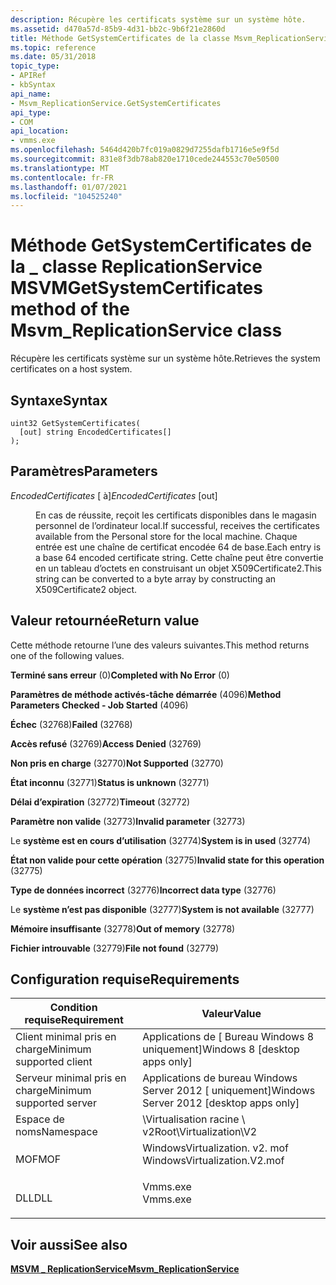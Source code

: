 ```yaml
---
description: Récupère les certificats système sur un système hôte.
ms.assetid: d470a57d-85b9-4d31-bb2c-9b6f21e2860d
title: Méthode GetSystemCertificates de la classe Msvm_ReplicationService
ms.topic: reference
ms.date: 05/31/2018
topic_type:
- APIRef
- kbSyntax
api_name:
- Msvm_ReplicationService.GetSystemCertificates
api_type:
- COM
api_location:
- vmms.exe
ms.openlocfilehash: 5464d420b7fc019a0829d7255dafb1716e5e9f5d
ms.sourcegitcommit: 831e8f3db78ab820e1710cede244553c70e50500
ms.translationtype: MT
ms.contentlocale: fr-FR
ms.lasthandoff: 01/07/2021
ms.locfileid: "104525240"
---
```

# <a name="getsystemcertificates-method-of-the-msvm_replicationservice-class"></a><span data-ttu-id="288e3-103">Méthode GetSystemCertificates de la \_ classe ReplicationService MSVM</span><span class="sxs-lookup"><span data-stu-id="288e3-103">GetSystemCertificates method of the Msvm\_ReplicationService class</span></span>

<span data-ttu-id="288e3-104">Récupère les certificats système sur un système hôte.</span><span class="sxs-lookup"><span data-stu-id="288e3-104">Retrieves the system certificates on a host system.</span></span>

## <a name="syntax"></a><span data-ttu-id="288e3-105">Syntaxe</span><span class="sxs-lookup"><span data-stu-id="288e3-105">Syntax</span></span>


```mof
uint32 GetSystemCertificates(
  [out] string EncodedCertificates[]
);
```



## <a name="parameters"></a><span data-ttu-id="288e3-106">Paramètres</span><span class="sxs-lookup"><span data-stu-id="288e3-106">Parameters</span></span>

<dl> <dt>

<span data-ttu-id="288e3-107">*EncodedCertificates* \[ à\]</span><span class="sxs-lookup"><span data-stu-id="288e3-107">*EncodedCertificates* \[out\]</span></span>
</dt> <dd>

<span data-ttu-id="288e3-108">En cas de réussite, reçoit les certificats disponibles dans le magasin personnel de l’ordinateur local.</span><span class="sxs-lookup"><span data-stu-id="288e3-108">If successful, receives the certificates available from the Personal store for the local machine.</span></span> <span data-ttu-id="288e3-109">Chaque entrée est une chaîne de certificat encodée 64 de base.</span><span class="sxs-lookup"><span data-stu-id="288e3-109">Each entry is a base 64 encoded certificate string.</span></span> <span data-ttu-id="288e3-110">Cette chaîne peut être convertie en un tableau d’octets en construisant un objet X509Certificate2.</span><span class="sxs-lookup"><span data-stu-id="288e3-110">This string can be converted to a byte array by constructing an X509Certificate2 object.</span></span>

</dd> </dl>

## <a name="return-value"></a><span data-ttu-id="288e3-111">Valeur retournée</span><span class="sxs-lookup"><span data-stu-id="288e3-111">Return value</span></span>

<span data-ttu-id="288e3-112">Cette méthode retourne l’une des valeurs suivantes.</span><span class="sxs-lookup"><span data-stu-id="288e3-112">This method returns one of the following values.</span></span>

<dl> <dt>

<span data-ttu-id="288e3-113">**Terminé sans erreur** (0)</span><span class="sxs-lookup"><span data-stu-id="288e3-113">**Completed with No Error** (0)</span></span>
</dt> <dt>

<span data-ttu-id="288e3-114">**Paramètres de méthode activés-tâche démarrée** (4096)</span><span class="sxs-lookup"><span data-stu-id="288e3-114">**Method Parameters Checked - Job Started** (4096)</span></span>
</dt> <dt>

<span data-ttu-id="288e3-115">**Échec** (32768)</span><span class="sxs-lookup"><span data-stu-id="288e3-115">**Failed** (32768)</span></span>
</dt> <dt>

<span data-ttu-id="288e3-116">**Accès refusé** (32769)</span><span class="sxs-lookup"><span data-stu-id="288e3-116">**Access Denied** (32769)</span></span>
</dt> <dt>

<span data-ttu-id="288e3-117">**Non pris en charge** (32770)</span><span class="sxs-lookup"><span data-stu-id="288e3-117">**Not Supported** (32770)</span></span>
</dt> <dt>

<span data-ttu-id="288e3-118">**État inconnu** (32771)</span><span class="sxs-lookup"><span data-stu-id="288e3-118">**Status is unknown** (32771)</span></span>
</dt> <dt>

<span data-ttu-id="288e3-119">**Délai d’expiration** (32772)</span><span class="sxs-lookup"><span data-stu-id="288e3-119">**Timeout** (32772)</span></span>
</dt> <dt>

<span data-ttu-id="288e3-120">**Paramètre non valide** (32773)</span><span class="sxs-lookup"><span data-stu-id="288e3-120">**Invalid parameter** (32773)</span></span>
</dt> <dt>

<span data-ttu-id="288e3-121">Le **système est en cours d’utilisation** (32774)</span><span class="sxs-lookup"><span data-stu-id="288e3-121">**System is in used** (32774)</span></span>
</dt> <dt>

<span data-ttu-id="288e3-122">**État non valide pour cette opération** (32775)</span><span class="sxs-lookup"><span data-stu-id="288e3-122">**Invalid state for this operation** (32775)</span></span>
</dt> <dt>

<span data-ttu-id="288e3-123">**Type de données incorrect** (32776)</span><span class="sxs-lookup"><span data-stu-id="288e3-123">**Incorrect data type** (32776)</span></span>
</dt> <dt>

<span data-ttu-id="288e3-124">Le **système n’est pas disponible** (32777)</span><span class="sxs-lookup"><span data-stu-id="288e3-124">**System is not available** (32777)</span></span>
</dt> <dt>

<span data-ttu-id="288e3-125">**Mémoire insuffisante** (32778)</span><span class="sxs-lookup"><span data-stu-id="288e3-125">**Out of memory** (32778)</span></span>
</dt> <dt>

<span data-ttu-id="288e3-126">**Fichier introuvable** (32779)</span><span class="sxs-lookup"><span data-stu-id="288e3-126">**File not found** (32779)</span></span>
</dt> </dl>

## <a name="requirements"></a><span data-ttu-id="288e3-127">Configuration requise</span><span class="sxs-lookup"><span data-stu-id="288e3-127">Requirements</span></span>



| <span data-ttu-id="288e3-128">Condition requise</span><span class="sxs-lookup"><span data-stu-id="288e3-128">Requirement</span></span> | <span data-ttu-id="288e3-129">Valeur</span><span class="sxs-lookup"><span data-stu-id="288e3-129">Value</span></span> |
|-------------------------------------|---------------------------------------------------------------------------------------------------------|
| <span data-ttu-id="288e3-130">Client minimal pris en charge</span><span class="sxs-lookup"><span data-stu-id="288e3-130">Minimum supported client</span></span><br/> | <span data-ttu-id="288e3-131">Applications de \[ Bureau Windows 8 uniquement\]</span><span class="sxs-lookup"><span data-stu-id="288e3-131">Windows 8 \[desktop apps only\]</span></span><br/>                                                              |
| <span data-ttu-id="288e3-132">Serveur minimal pris en charge</span><span class="sxs-lookup"><span data-stu-id="288e3-132">Minimum supported server</span></span><br/> | <span data-ttu-id="288e3-133">Applications de bureau Windows Server 2012 \[ uniquement\]</span><span class="sxs-lookup"><span data-stu-id="288e3-133">Windows Server 2012 \[desktop apps only\]</span></span><br/>                                                    |
| <span data-ttu-id="288e3-134">Espace de noms</span><span class="sxs-lookup"><span data-stu-id="288e3-134">Namespace</span></span><br/>                | <span data-ttu-id="288e3-135">\\Virtualisation racine \\ v2</span><span class="sxs-lookup"><span data-stu-id="288e3-135">Root\\Virtualization\\V2</span></span><br/>                                                                     |
| <span data-ttu-id="288e3-136">MOF</span><span class="sxs-lookup"><span data-stu-id="288e3-136">MOF</span></span><br/>                      | <dl> <span data-ttu-id="288e3-137"><dt>WindowsVirtualization. v2. mof</dt></span><span class="sxs-lookup"><span data-stu-id="288e3-137"><dt>WindowsVirtualization.V2.mof</dt></span></span> </dl> |
| <span data-ttu-id="288e3-138">DLL</span><span class="sxs-lookup"><span data-stu-id="288e3-138">DLL</span></span><br/>                      | <dl> <span data-ttu-id="288e3-139"><dt>Vmms.exe</dt></span><span class="sxs-lookup"><span data-stu-id="288e3-139"><dt>Vmms.exe</dt></span></span> </dl>                     |



## <a name="see-also"></a><span data-ttu-id="288e3-140">Voir aussi</span><span class="sxs-lookup"><span data-stu-id="288e3-140">See also</span></span>

<dl> <dt>

[<span data-ttu-id="288e3-141">**MSVM \_ ReplicationService**</span><span class="sxs-lookup"><span data-stu-id="288e3-141">**Msvm\_ReplicationService**</span></span>](msvm-replicationservice.md)
</dt> </dl>

 

 




